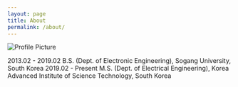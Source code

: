 ```yaml
---
layout: page
title: About
permalink: /about/
---
```


<img src="{{ site.baseurl }}/assets/profile-placeholder.gif" title="Profile Picture" class="profile">

2013.02 - 2019.02 B.S. (Dept. of Electronic Engineering), Sogang University, South Korea
2019.02 - Present M.S. (Dept. of Electrical Engineering), Korea Advanced Institute of Science Technology, South Korea
